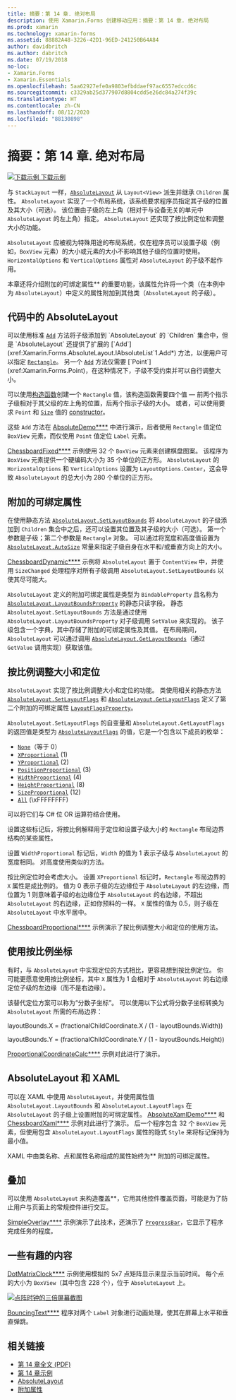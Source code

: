 ```yaml
---
title: 摘要：第 14 章. 绝对布局
description: 使用 Xamarin.Forms 创建移动应用：摘要：第 14 章. 绝对布局
ms.prod: xamarin
ms.technology: xamarin-forms
ms.assetid: 88882A48-3226-42D1-96ED-241250B64A84
author: davidbritch
ms.author: dabritch
ms.date: 07/19/2018
no-loc:
- Xamarin.Forms
- Xamarin.Essentials
ms.openlocfilehash: 5aa62927efe0a9803efbddaef97ac6557edccd6c
ms.sourcegitcommit: c3329ab25d377907d8804cdd5e26dc84a274f39c
ms.translationtype: HT
ms.contentlocale: zh-CN
ms.lasthandoff: 08/12/2020
ms.locfileid: "88130898"
---
```

# <a name="summary-of-chapter-14-absolute-layout"></a>摘要：第 14 章. 绝对布局

[![下载示例](~/media/shared/download.png) 下载示例](https://github.com/xamarin/xamarin-forms-book-samples/tree/master/Chapter14)

与 `StackLayout` 一样，[`AbsoluteLayout`](xref:Xamarin.Forms.AbsoluteLayout) 从 `Layout<View>` 派生并继承 `Children` 属性。 `AbsoluteLayout` 实现了一个布局系统，该系统要求程序员指定其子级的位置及其大小（可选）。 该位置由子级的左上角（相对于与设备无关的单元中 `AbsoluteLayout` 的左上角）指定。 `AbsoluteLayout` 还实现了按比例定位和调整大小的功能。

`AbsoluteLayout` 应被视为特殊用途的布局系统，仅在程序员可以设置子级（例如，`BoxView` 元素）的大小或元素的大小不影响其他子级的位置时使用。 `HorizontalOptions` 和 `VerticalOptions` 属性对 `AbsoluteLayout` 的子级不起作用。

本章还将介绍附加的可绑定属性** 的重要功能，该属性允许将一个类（在本例中为 `AbsoluteLayout`）中定义的属性附加到其他类（`AbsoluteLayout` 的子级）。

## <a name="absolutelayout-in-code"></a>代码中的 AbsoluteLayout

可以使用标准 [`Add`](xref:System.Collections.Generic.ICollection`1.Add*) 方法将子级添加到 `AbsoluteLayout` 的 `Children` 集合中，但是 `AbsoluteLayout` 还提供了扩展的 [`Add`](xref:Xamarin.Forms.AbsoluteLayout.IAbsoluteList`1.Add*) 方法，以便用户可以指定 [`Rectangle`](xref:Xamarin.Forms.Rectangle)。 另一个 [`Add`](xref:Xamarin.Forms.AbsoluteLayout.IAbsoluteList`1.Add*) 方法仅需要 [`Point`](xref:Xamarin.Forms.Point)，在这种情况下，子级不受约束并可以自行调整大小。

可以使用[构造函数](xref:Xamarin.Forms.Rectangle.%23ctor(System.Double,System.Double,System.Double,System.Double))创建一个 `Rectangle` 值，该构造函数需要四个值 &mdash; 前两个指示子级相对于其父级的左上角的位置，后两个指示子级的大小。 或者，可以使用要求 `Point` 和 [`Size`](xref:Xamarin.Forms.Size) 值的 [constructor](xref:Xamarin.Forms.Rectangle.%23ctor(Xamarin.Forms.Point,Xamarin.Forms.Size))。

这些 `Add` 方法在 [AbsoluteDemo****](https://github.com/xamarin/xamarin-forms-book-samples/tree/master/Chapter14/AbsoluteDemo) 中进行演示，后者使用 `Rectangle` 值定位 `BoxView` 元素，而仅使用 `Point` 值定位 `Label` 元素。

[ChessboardFixed****](https://github.com/xamarin/xamarin-forms-book-samples/tree/master/Chapter14/ChessboardFixed) 示例使用 32 个 `BoxView` 元素来创建棋盘图案。 该程序为 `BoxView` 元素提供一个硬编码大小为 35 个单位的正方形。 `AbsoluteLayout` 的 `HorizontalOptions` 和 `VerticalOptions` 设置为 `LayoutOptions.Center`，这会导致 `AbsoluteLayout` 的总大小为 280 个单位的正方形。

## <a name="attached-bindable-properties"></a>附加的可绑定属性

在使用静态方法 [`AbsoluteLayout.SetLayoutBounds`](xref:Xamarin.Forms.AbsoluteLayout.SetLayoutBounds(Xamarin.Forms.BindableObject,Xamarin.Forms.Rectangle)) 将 `AbsoluteLayout` 的子级添加到 `Children` 集合中之后，还可以设置其位置及其子级的大小（可选）。 第一个参数是子级；第二个参数是 `Rectangle` 对象。 可以通过将宽度和高度值设置为 [`AbsoluteLayout.AutoSize`](xref:Xamarin.Forms.AbsoluteLayout.AutoSize) 常量来指定子级自身在水平和/或垂直方向上的大小。

[ChessboardDynamic****](https://github.com/xamarin/xamarin-forms-book-samples/tree/master/Chapter14/ChessboardDynamic) 示例将 `AbsoluteLayout` 置于 `ContentView` 中，并使用 `SizeChanged` 处理程序对所有子级调用 `AbsoluteLayout.SetLayoutBounds` 以使其尽可能大。  

`AbsoluteLayout` 定义的附加可绑定属性是类型为 `BindableProperty` 且名称为 [`AbsoluteLayout.LayoutBoundsProperty`](xref:Xamarin.Forms.AbsoluteLayout.LayoutBoundsProperty) 的静态只读字段。 静态 `AbsoluteLayout.SetLayoutBounds` 方法是通过使用 `AbsoluteLayout.LayoutBoundsProperty` 对子级调用 `SetValue` 来实现的。 该子级包含一个字典，其中存储了附加的可绑定属性及其值。 在布局期间，`AbsoluteLayout` 可以通过调用 [`AbsoluteLayout.GetLayoutBounds`](xref:Xamarin.Forms.AbsoluteLayout.GetLayoutBounds(Xamarin.Forms.BindableObject))（通过 `GetValue` 调用实现）获取该值。

## <a name="proportional-sizing-and-positioning"></a>按比例调整大小和定位

`AbsoluteLayout` 实现了按比例调整大小和定位的功能。 类使用相关的静态方法 [`AbsoluteLayout.SetLayoutFlags`](xref:Xamarin.Forms.AbsoluteLayout.SetLayoutFlags(Xamarin.Forms.BindableObject,Xamarin.Forms.AbsoluteLayoutFlags)) 和 [`AbsoluteLayout.GetLayoutFlags`](xref:Xamarin.Forms.AbsoluteLayout.GetLayoutFlags(Xamarin.Forms.BindableObject)) 定义了第二个附加的可绑定属性 [`LayoutFlagsProperty`](xref:Xamarin.Forms.AbsoluteLayout.LayoutFlagsProperty)。

`AbsoluteLayout.SetLayoutFlags` 的自变量和 `AbsoluteLayout.GetLayoutFlags` 的返回值是类型为 [`AbsoluteLayoutFlags`](xref:Xamarin.Forms.AbsoluteLayoutFlags) 的值，它是一个包含以下成员的枚举：

- [`None`](xref:Xamarin.Forms.AbsoluteLayoutFlags.None)（等于 0）
- [`XProportional`](xref:Xamarin.Forms.AbsoluteLayoutFlags.XProportional) (1)
- [`YProportional`](xref:Xamarin.Forms.AbsoluteLayoutFlags.YProportional) (2)
- [`PositionProportional`](xref:Xamarin.Forms.AbsoluteLayoutFlags.PositionProportional) (3)
- [`WidthProportional`](xref:Xamarin.Forms.AbsoluteLayoutFlags.WidthProportional) (4)
- [`HeightProportional`](xref:Xamarin.Forms.AbsoluteLayoutFlags.HeightProportional) (8)
- [`SizeProportional`](xref:Xamarin.Forms.AbsoluteLayoutFlags.SizeProportional) (12)
- [`All`](xref:Xamarin.Forms.AbsoluteLayoutFlags.All) (\xFFFFFFFF)

可以将它们与 C# 位 OR 运算符结合使用。

设置这些标记后，将按比例解释用于定位和设置子级大小的 `Rectangle` 布局边界结构的某些属性。

设置 `WidthProportional` 标记后，`Width` 的值为 1 表示子级与 `AbsoluteLayout` 的宽度相同。 对高度使用类似的方法。

按比例定位时会考虑大小。 设置 `XProportional` 标记时，`Rectangle` 布局边界的 `X` 属性是成比例的。 值为 0 表示子级的左边缘位于 `AbsoluteLayout` 的左边缘，而位置为 1 则意味着子级的右边缘位于 `AbsoluteLayout` 的右边缘，不超出 `AbsoluteLayout` 的右边缘，正如你预料的一样。 `X` 属性的值为 0.5，则子级在 `AbsoluteLayout` 中水平居中。

[ChessboardProportional****](https://github.com/xamarin/xamarin-forms-book-samples/tree/master/Chapter14/ChessboardProportional) 示例演示了按比例调整大小和定位的使用方法。

## <a name="working-with-proportional-coordinates"></a>使用按比例坐标

有时，与 `AbsoluteLayout` 中实现定位的方式相比，更容易想到按比例定位。 你可能更愿意使用按比例坐标，其中 `X` 属性为 1 会相对于 `AbsoluteLayout` 的右边缘定位子级的左边缘（而不是右边缘）。

该替代定位方案可以称为“分数子坐标”。 可以使用以下公式将分数子坐标转换为 `AbsoluteLayout` 所需的布局边界：

layoutBounds.X = (fractionalChildCoordinate.X / (1 - layoutBounds.Width))

layoutBounds.Y = (fractionalChildCoordinate.Y / (1 - layoutBounds.Height))

[ProportionalCoordinateCalc****](https://github.com/xamarin/xamarin-forms-book-samples/tree/master/Chapter14/PropCoordCalc) 示例对此进行了演示。

## <a name="absolutelayout-and-xaml"></a>AbsoluteLayout 和 XAML

可以在 XAML 中使用 `AbsoluteLayout`，并使用属性值 `AbsoluteLayout.LayoutBounds` 和 `AbsoluteLayout.LayoutFlags` 在 `AbsoluteLayout` 的子级上设置附加的可绑定属性。 [AbsoluteXamlDemo****](https://github.com/xamarin/xamarin-forms-book-samples/tree/master/Chapter14/AbsoluteXamlDemo) 和 [ChessboardXaml****](https://github.com/xamarin/xamarin-forms-book-samples/tree/master/Chapter14/ChessboardXaml) 示例对此进行了演示。 后一个程序包含 32 个 `BoxView` 元素，但使用包含 `AbsoluteLayout.LayoutFlags` 属性的隐式 `Style` 来将标记保持为最小值。

XAML 中由类名称、点和属性名称组成的属性始终为** 附加的可绑定属性。

## <a name="overlays"></a>叠加

可以使用 `AbsoluteLayout` 来构造覆盖**，它用其他控件覆盖页面，可能是为了防止用户与页面上的常规控件进行交互。

[SimpleOverlay****](https://github.com/xamarin/xamarin-forms-book-samples/tree/master/Chapter14/SimpleOverlay) 示例演示了此技术，还演示了 [`ProgressBar`](xref:Xamarin.Forms.ProgressBar)，它显示了程序完成任务的程度。

## <a name="some-fun"></a>一些有趣的内容

[DotMatrixClock****](https://github.com/xamarin/xamarin-forms-book-samples/tree/master/Chapter14/DotMatrixClock) 示例使用模拟的 5x7 点矩阵显示来显示当前时间。 每个点的大小为 `BoxView`（其中包含 228 个），位于 `AbsoluteLayout` 上。

[![点阵时钟的三倍屏幕截图](images/ch14fg08-small.png "点阵时钟")](images/ch14fg08-large.png#lightbox "点阵时钟")

[BouncingText****](https://github.com/xamarin/xamarin-forms-book-samples/tree/master/Chapter14/BouncingText) 程序对两个 `Label` 对象进行动画处理，使其在屏幕上水平和垂直弹跳。

## <a name="related-links"></a>相关链接

- [第 14 章全文 (PDF)](https://download.xamarin.com/developer/xamarin-forms-book/XamarinFormsBook-Ch14-Apr2016.pdf)
- [第 14 章示例](https://github.com/xamarin/xamarin-forms-book-samples/tree/master/Chapter14)
- [AbsoluteLayout](~/xamarin-forms/user-interface/layouts/absolutelayout.md)
- [附加属性](~/xamarin-forms/xaml/attached-properties.md)
